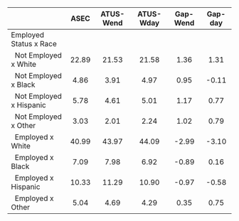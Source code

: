 
|                      |         ASEC |    ATUS-Wend |    ATUS-Wday |     Gap-Wend |      Gap-day |
| -------------------- | :----------: | :----------: | :----------: | :----------: | :----------: |
| Employed Status x Race |              |              |              |              |              |
| &nbsp;&nbsp;Not Employed x White |        22.89 |        21.53 |        21.58 |         1.36 |         1.31 |
| &nbsp;&nbsp;Not Employed x Black |         4.86 |         3.91 |         4.97 |         0.95 |        -0.11 |
| &nbsp;&nbsp;Not Employed x Hispanic |         5.78 |         4.61 |         5.01 |         1.17 |         0.77 |
| &nbsp;&nbsp;Not Employed x Other |         3.03 |         2.01 |         2.24 |         1.02 |         0.79 |
| &nbsp;&nbsp;Employed x White |        40.99 |        43.97 |        44.09 |        -2.99 |        -3.10 |
| &nbsp;&nbsp;Employed x Black |         7.09 |         7.98 |         6.92 |        -0.89 |         0.16 |
| &nbsp;&nbsp;Employed x Hispanic |        10.33 |        11.29 |        10.90 |        -0.97 |        -0.58 |
| &nbsp;&nbsp;Employed x Other |         5.04 |         4.69 |         4.29 |         0.35 |         0.75 |

